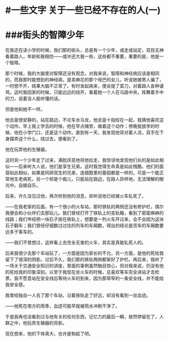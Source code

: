 #一些文字 关于一些已经不存在的人(一)
===
###街头的智障少年  
===

在我还在读小学的时候，我们那的街头，总是有一个少年，或走或站定，双目无神看着路人，年龄和我相仿——或许还大我一些，这些都不重要，重要的是，他是一个智障。  
   
那个时候，我的大脑里对智障还没有观念，对我来说，智障和神经病应该是相同的，而我那时能想到的神经病，是卖麻花的那个哑巴的女儿，听说她被男人骗了，一时想不开，结果大脑不正常了。有时发起病来，便会提了菜刀，对着路人各种谩骂。这时我回家的时候，只能远远的绕开，看着她一个人在马路中央，挥舞着手中的刀，说着没人能听懂的话。
     
但是他和她不一样。
     
他总是很安静的，站在路边，不论车水马龙，他总是十指绞在一起，我猜他喜欢这个动作。早上我上学去的时候，他在早点摊旁，做着这个动作；傍晚我放学的时候，他在小学门口，还是这个动作。直到有一天，我发现他背对着人流，双手在下身摆弄这个什么，绕过去，便看到了。  
   
他在玩弄他的生殖器。  
   
这时另一个少年走了过来，满脸厌恶地将他拉走，我惊讶地发现他们长的是如此相似——后来听大人说，他们是孪生兄弟。这时我觉得生命真是如此残酷，他们的面容如此相似，如果是同卵双生的兄弟，连细胞里的基因都是一样的，可是一个能正常地生老病死，另一个却是个痴儿，只能站在路边，在路人异样地，无法理解的眼光中。自娱自乐。  
   
后来，许久没见过他，再次听到他的消息，却听说他已经被火车轧死了。  
   
   
——在我老家的后面，有一个很小的火车站，那时铁轨的两侧还没有修护栏，偶尔我便会和小伙伴们去那玩儿。我们曾经打开了铁轨上的变轨箱，看到了密密麻麻的线路；我们岑经把一块石子放在铁轨上，想要是一列火车开过来，会不会因为这块石子翻车；我们曾经仔细数过过往的列车的车厢数，得出的结论是货车的车厢数要远多于客车的。  
   
——我们不曾想过，这样看上去完全无害的火车，其实是真能轧死人的。 

后来我很少去那个车站玩了，一方面是因为家长的不允，另一方面，是他的死给我留下了很深的阴影。过后不久，我们那的铁轨两侧都架好了护栏。再后来，我听了一场关于交通安全知识的讲座，里面的事例虽然触目惊心，但对我来说，仍没有他的死给我的印象深刻。以至于我现在坐火车的时候，总喜欢等车完全进站才去检票，我不愿意站在安全线后等待火车的到来，因为那窄窄的一条安全线，并不能给我安全感。
   
我曾经独自一人去了那个车站，沿着铁轨走了好远，却没有看到一丝血迹。  
   
——他死在南方的雨季，血迹可能早就被雨水冲刷干净了。
   
于是我再也没看到过与他有关的任何东西，记忆力的最后一瞬，居然停留在了，人群之中，他玩弄生殖器的背影。
   
现在想来，他的下体真大，也许是勃起了吧。 